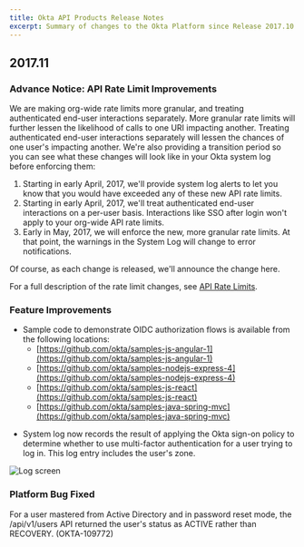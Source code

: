 ```yaml
---
title: Okta API Products Release Notes
excerpt: Summary of changes to the Okta Platform since Release 2017.10
---
```


## 2017.11

### Advance Notice: API Rate Limit Improvements

We are making org-wide rate limits more granular, and treating authenticated end-user interactions
separately. More granular rate limits will further lessen the likelihood of calls to one URI impacting
another. Treating authenticated end-user interactions separately will lessen the chances of one user's
impacting another. We're also providing a transition period so you can see what these changes will
look like in your Okta system log before enforcing them:

1. Starting in early April, 2017, we'll provide system log alerts to let you know that you
would have exceeded any of these new API rate limits.
2. Starting in early April, 2017, we'll treat authenticated end-user interactions on a per-user basis.
Interactions like SSO after login won't apply to your org-wide API rate limits.
3. Early in May, 2017, we will enforce the new, more granular rate limits. At that
point, the warnings in the System Log will change to error notifications.

Of course, as each change is released, we'll announce the change here.

For a full description of the rate limit changes, see [API Rate Limits](/docs/reference/rate-limits/).<!-- OKTA-110472 -->

### Feature Improvements

 * Sample code to demonstrate OIDC authorization flows is available from the following locations:
   * [https://github.com/okta/samples-js-angular-1](https://github.com/okta/samples-js-angular-1)
   * [https://github.com/okta/samples-nodejs-express-4](https://github.com/okta/samples-nodejs-express-4)
   * [https://github.com/okta/samples-js-react](https://github.com/okta/samples-js-react)
   * [https://github.com/okta/samples-java-spring-mvc](https://github.com/okta/samples-java-spring-mvc)
<!-- (OKTA-118575) -->

 * System log now records the result of applying the Okta sign-on policy to determine whether
 to use multi-factor authentication for a user trying to log in. This log entry includes
 the user's zone.

![Log screen](/img/graphics/SysLogMFA.png "Log screen")
<!-- (OKTA-114417) -->

### Platform Bug Fixed

For a user mastered from Active Directory and in password reset mode, the /api/v1/users API
returned the user's status as ACTIVE rather than RECOVERY. (OKTA-109772)
